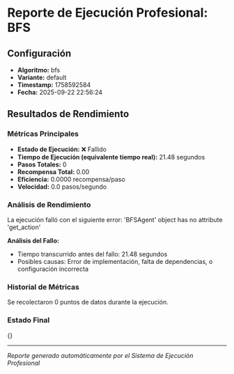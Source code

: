 # Reporte de Ejecución Profesional: BFS

## Configuración
- **Algoritmo:** bfs
- **Variante:** default
- **Timestamp:** 1758592584
- **Fecha:** 2025-09-22 22:56:24

## Resultados de Rendimiento

### Métricas Principales
- **Estado de Ejecución:** ❌ Fallido
- **Tiempo de Ejecución (equivalente tiempo real):** 21.48 segundos
- **Pasos Totales:** 0
- **Recompensa Total:** 0.00
- **Eficiencia:** 0.0000 recompensa/paso
- **Velocidad:** 0.0 pasos/segundo

### Análisis de Rendimiento

La ejecución falló con el siguiente error: 'BFSAgent' object has no attribute 'get_action'

**Análisis del Fallo:**
- Tiempo transcurrido antes del fallo: 21.48 segundos
- Posibles causas: Error de implementación, falta de dependencias, o configuración incorrecta


### Historial de Métricas
Se recolectaron 0 puntos de datos durante la ejecución.

### Estado Final
{}

---
*Reporte generado automáticamente por el Sistema de Ejecución Profesional*
